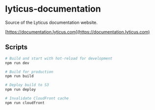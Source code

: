 # lyticus-documentation

Source of the Lyticus documentation website.

[https://documentation.lyticus.com](https://documentation.lyticus.com)

## Scripts

```bash
# Build and start with hot-reload for development
npm run dev

# Build for production
npm run build

# Deploy build to S3
npm run deploy

# Invalidate CloudFront cache
npm run cloudfront
```
